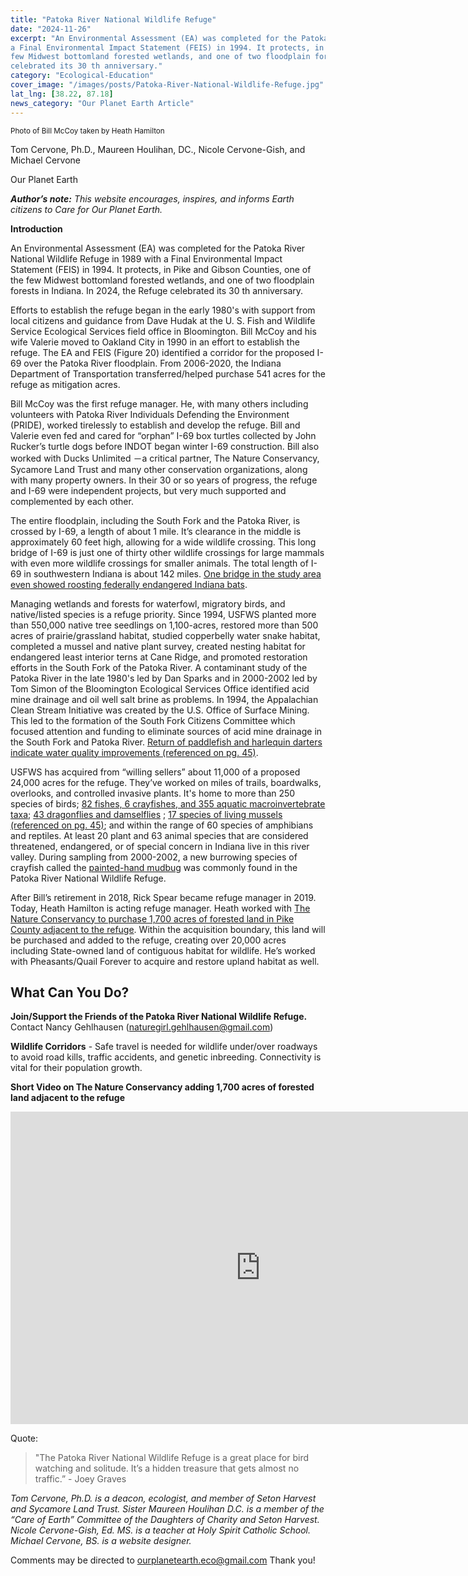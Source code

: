 ```yaml
---
title: "Patoka River National Wildlife Refuge"
date: "2024-11-26" 
excerpt: "An Environmental Assessment (EA) was completed for the Patoka River National Wildlife Refuge in 1989 with
a Final Environmental Impact Statement (FEIS) in 1994. It protects, in Pike and Gibson Counties, one of the
few Midwest bottomland forested wetlands, and one of two floodplain forests in Indiana. In 2024, the Refuge
celebrated its 30 th anniversary."
category: "Ecological-Education"
cover_image: "/images/posts/Patoka-River-National-Wildlife-Refuge.jpg"
lat_lng: [38.22, 87.18]
news_category: "Our Planet Earth Article"
---
```


<sub>Photo of Bill McCoy taken by Heath Hamilton</sub>

Tom Cervone, Ph.D., Maureen Houlihan, DC., Nicole Cervone-Gish, and Michael Cervone

Our Planet Earth

***Author’s note:*** *This website encourages, inspires, and informs Earth citizens to Care for Our Planet Earth.*

**Introduction**

An Environmental Assessment (EA) was completed for the Patoka River National Wildlife Refuge in 1989 with
a Final Environmental Impact Statement (FEIS) in 1994. It protects, in Pike and Gibson Counties, one of the
few Midwest bottomland forested wetlands, and one of two floodplain forests in Indiana. In 2024, the Refuge
celebrated its 30 th anniversary.

Efforts to establish the refuge began in the early 1980&#39;s with support from local citizens and guidance from
Dave Hudak at the U. S. Fish and Wildlife Service Ecological Services field office in Bloomington. Bill McCoy
and his wife Valerie moved to Oakland City in 1990 in an effort to establish the refuge. The EA and FEIS
(Figure 20) identified a corridor for the proposed I-69 over the Patoka River floodplain. From 2006-2020, the
Indiana Department of Transportation transferred/helped purchase 541 acres for the refuge as mitigation acres.

Bill McCoy was the first refuge manager. He, with many others including volunteers with Patoka River
Individuals Defending the Environment (PRIDE), worked tirelessly to establish and develop the refuge. Bill and
Valerie even fed and cared for “orphan” I-69 box turtles collected by John Rucker’s turtle dogs before INDOT
began winter I-69 construction. Bill also worked with Ducks Unlimited －a critical partner, The Nature
Conservancy, Sycamore Land Trust and many other conservation organizations, along with many property
owners. In their 30 or so years of progress, the refuge and I-69 were independent projects, but very much
supported and complemented by each other.

The entire floodplain, including the South Fork and the Patoka River, is crossed by I-69, a length of about 1
mile. It’s clearance in the middle is approximately 60 feet high, allowing for a wide wildlife crossing. This long
bridge of I-69 is just one of thirty other wildlife crossings for large mammals with even more wildlife crossings
for smaller animals. The total length of I-69 in southwestern Indiana is about 142 miles. [One bridge in the
study area even showed roosting federally endangered Indiana bats](https://www.researchgate.net/publication/367479857_Bats_Under_an_Indiana_Bridge).

Managing wetlands and forests for waterfowl, migratory birds, and native/listed species is a refuge priority.
Since 1994, USFWS planted more than 550,000 native tree seedlings on 1,100-acres, restored more than 500
acres of prairie/grassland habitat, studied copperbelly water snake habitat, completed a mussel and native plant
survey, created nesting habitat for endangered least interior terns at Cane Ridge, and promoted restoration
efforts in the South Fork of the Patoka River. A contaminant study of the Patoka River in the late 1980&#39;s led by
Dan Sparks and in 2000-2002 led by Tom Simon of the Bloomington Ecological Services Office identified acid
mine drainage and oil well salt brine as problems. In 1994, the Appalachian Clean Stream Initiative was
created by the U.S. Office of Surface Mining. This led to the formation of the South Fork Citizens Committee
which focused attention and funding to eliminate sources of acid mine drainage in the South Fork and Patoka
River. [Return of paddlefish and harlequin darters indicate water quality improvements (referenced on pg. 45)](https://www.govinfo.gov/content/pkg/GOVPUB-I49-PURL-LPS124507/pdf/GOVPUB-I49-PURL-LPS124507.pdf).

USFWS has acquired from “willing sellers” about 11,000 of a proposed 24,000 acres for the refuge. They’ve
worked on miles of trails, boardwalks, overlooks, and controlled invasive plants. It&#39;s home to more than 250
species of birds; [82 fishes, 6 crayfishes, and 355 aquatic macroinvertebrate taxa](https://bdj.pensoft.net/articles.php?id=4300); [43 dragonflies and damselflies](https://journals.indianapolis.iu.edu/index.php/ias/article/view/21035/20453) ;
[17 species of living mussels (referenced on pg. 45)](https://www.govinfo.gov/content/pkg/GOVPUB-I49-PURL-LPS124507/pdf/GOVPUB-I49-PURL-LPS124507.pdf); and within the range of 60 species of amphibians and
reptiles. At least 20 plant and 63 animal species that are considered threatened, endangered, or of special
concern in Indiana live in this river valley. During sampling from 2000-2002, a new burrowing species of
crayfish called the [painted-hand mudbug](https://bdj.pensoft.net/article/4300/instance/963707/) was commonly found in the Patoka River National Wildlife Refuge.

After Bill’s retirement in 2018, Rick Spear became refuge manager in 2019. Today, Heath Hamilton is acting
refuge manager. Heath worked with [The Nature Conservancy to purchase 1,700 acres of forested land in Pike
County adjacent to the refuge](https://www.nature.org/en-us/newsroom/indiana-celebrates-patoka-river-acquisition/). Within the acquisition boundary, this land will be purchased and added to the
refuge, creating over 20,000 acres including State-owned land of contiguous habitat for wildlife. He’s worked
with Pheasants/Quail Forever to acquire and restore upland habitat as well.

## **What Can You Do?**

**Join/Support the Friends of the Patoka River National Wildlife Refuge.** Contact Nancy Gehlhausen
(naturegirl.gehlhausen@gmail.com)

**Wildlife Corridors** - Safe travel is needed for wildlife under/over roadways to avoid road kills, traffic
accidents, and genetic inbreeding. Connectivity is vital for their population growth.

**Short Video on The Nature Conservancy adding 1,700 acres of forested land adjacent to the refuge**

<iframe width="800" height="500" src="https://www.youtube.com/embed/XAF5EnEJrVk?si=IQVjw5uu-Y_EGXe2" title="YouTube video player" frameborder="0" allow="accelerometer; autoplay; clipboard-write; encrypted-media; gyroscope; picture-in-picture; web-share" referrerpolicy="strict-origin-when-cross-origin" allowfullscreen></iframe>

Quote: 
> &quot;The Patoka River National Wildlife Refuge is a great place for bird watching and solitude. It’s a
> hidden treasure that gets almost no traffic.” - Joey Graves

_Tom Cervone, Ph.D. is a deacon, ecologist, and member of Seton Harvest and Sycamore Land Trust. Sister
Maureen Houlihan D.C. is a member of the “Care of Earth” Committee of the Daughters of Charity and Seton
Harvest. Nicole Cervone-Gish, Ed. MS. is a teacher at Holy Spirit Catholic School. Michael Cervone, BS. is a
website designer._

Comments may be directed to ourplanetearth.eco@gmail.com Thank you!
